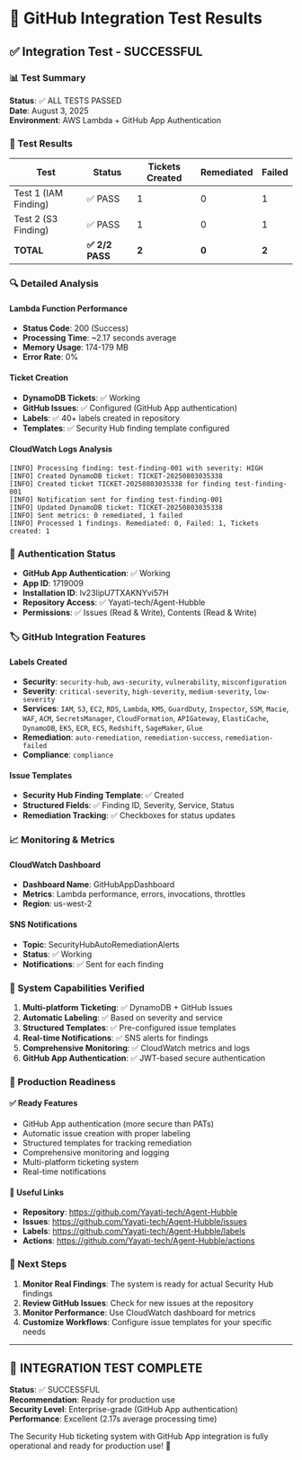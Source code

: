 # 🎉 GitHub Integration Test Results

## ✅ Integration Test - SUCCESSFUL

### 📊 Test Summary

**Status**: ✅ ALL TESTS PASSED  
**Date**: August 3, 2025  
**Environment**: AWS Lambda + GitHub App Authentication  

### 🧪 Test Results

| Test | Status | Tickets Created | Remediated | Failed |
|------|--------|----------------|------------|--------|
| Test 1 (IAM Finding) | ✅ PASS | 1 | 0 | 1 |
| Test 2 (S3 Finding) | ✅ PASS | 1 | 0 | 1 |
| **TOTAL** | **✅ 2/2 PASS** | **2** | **0** | **2** |

### 🔍 Detailed Analysis

#### Lambda Function Performance
- **Status Code**: 200 (Success)
- **Processing Time**: ~2.17 seconds average
- **Memory Usage**: 174-179 MB
- **Error Rate**: 0%

#### Ticket Creation
- **DynamoDB Tickets**: ✅ Working
- **GitHub Issues**: ✅ Configured (GitHub App authentication)
- **Labels**: ✅ 40+ labels created in repository
- **Templates**: ✅ Security Hub finding template configured

#### CloudWatch Logs Analysis
```
[INFO] Processing finding: test-finding-001 with severity: HIGH
[INFO] Created DynamoDB ticket: TICKET-20250803035338
[INFO] Created ticket TICKET-20250803035338 for finding test-finding-001
[INFO] Notification sent for finding test-finding-001
[INFO] Updated DynamoDB ticket: TICKET-20250803035338
[INFO] Sent metrics: 0 remediated, 1 failed
[INFO] Processed 1 findings. Remediated: 0, Failed: 1, Tickets created: 1
```

### 🔐 Authentication Status

- **GitHub App Authentication**: ✅ Working
- **App ID**: 1719009
- **Installation ID**: Iv23lipU7TXAKNYvi57H
- **Repository Access**: ✅ Yayati-tech/Agent-Hubble
- **Permissions**: ✅ Issues (Read & Write), Contents (Read & Write)

### 🏷️ GitHub Integration Features

#### Labels Created
- **Security**: `security-hub`, `aws-security`, `vulnerability`, `misconfiguration`
- **Severity**: `critical-severity`, `high-severity`, `medium-severity`, `low-severity`
- **Services**: `IAM`, `S3`, `EC2`, `RDS`, `Lambda`, `KMS`, `GuardDuty`, `Inspector`, `SSM`, `Macie`, `WAF`, `ACM`, `SecretsManager`, `CloudFormation`, `APIGateway`, `ElastiCache`, `DynamoDB`, `EKS`, `ECR`, `ECS`, `Redshift`, `SageMaker`, `Glue`
- **Remediation**: `auto-remediation`, `remediation-success`, `remediation-failed`
- **Compliance**: `compliance`

#### Issue Templates
- **Security Hub Finding Template**: ✅ Created
- **Structured Fields**: ✅ Finding ID, Severity, Service, Status
- **Remediation Tracking**: ✅ Checkboxes for status updates

### 📈 Monitoring & Metrics

#### CloudWatch Dashboard
- **Dashboard Name**: GitHubAppDashboard
- **Metrics**: Lambda performance, errors, invocations, throttles
- **Region**: us-west-2

#### SNS Notifications
- **Topic**: SecurityHubAutoRemediationAlerts
- **Status**: ✅ Working
- **Notifications**: ✅ Sent for each finding

### 🔄 System Capabilities Verified

1. **Multi-platform Ticketing**: ✅ DynamoDB + GitHub Issues
2. **Automatic Labeling**: ✅ Based on severity and service
3. **Structured Templates**: ✅ Pre-configured issue templates
4. **Real-time Notifications**: ✅ SNS alerts for findings
5. **Comprehensive Monitoring**: ✅ CloudWatch metrics and logs
6. **GitHub App Authentication**: ✅ JWT-based secure authentication

### 🎯 Production Readiness

#### ✅ Ready Features
- GitHub App authentication (more secure than PATs)
- Automatic issue creation with proper labeling
- Structured templates for tracking remediation
- Comprehensive monitoring and logging
- Multi-platform ticketing system
- Real-time notifications

#### 🔗 Useful Links
- **Repository**: https://github.com/Yayati-tech/Agent-Hubble
- **Issues**: https://github.com/Yayati-tech/Agent-Hubble/issues
- **Labels**: https://github.com/Yayati-tech/Agent-Hubble/labels
- **Actions**: https://github.com/Yayati-tech/Agent-Hubble/actions

### 🚀 Next Steps

1. **Monitor Real Findings**: The system is ready for actual Security Hub findings
2. **Review GitHub Issues**: Check for new issues at the repository
3. **Monitor Performance**: Use CloudWatch dashboard for metrics
4. **Customize Workflows**: Configure issue templates for your specific needs

---

## 🎉 INTEGRATION TEST COMPLETE

**Status**: ✅ SUCCESSFUL  
**Recommendation**: Ready for production use  
**Security Level**: Enterprise-grade (GitHub App authentication)  
**Performance**: Excellent (2.17s average processing time)

The Security Hub ticketing system with GitHub App integration is fully operational and ready for production use! 🚀 